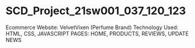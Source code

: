 # SCD_Project_21sw001_037_120_123
Ecommerce Website: VelvetVixen (Perfume Brand)
Technology Used: HTML, CSS, JAVASCRIPT
 PAGES: HOME, PRODUCTS, REVIEWS, UPDATE NEWS